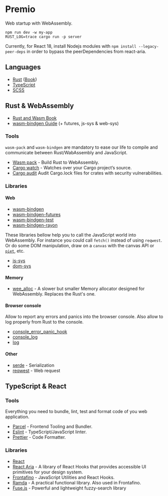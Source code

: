 # Premio

Web startup with WebAssembly.

```
npm run dev -w my-app
RUST_LOG=trace cargo run -p server
```

Currently, for React 18, install Nodejs modules with `npm install --legacy-peer-deps`
in order to bypass the peerDependencies from react-aria.

## Languages

-   [Rust](https://www.rust-lang.org) ([Book](https://doc.rust-lang.org/stable/book/))
-   [TypeScript](https://www.typescriptlang.org)
-   [SCSS](https://sass-lang.com)

## Rust & WebAssembly

-   [Rust and Wasm Book](https://rustwasm.github.io/docs/book/)
-   [wasm-bindgen Guide](https://rustwasm.github.io/docs/wasm-bindgen/) (+ futures, js-sys & web-sys)

### Tools

`wasm-pack` and `wasm-bindgen` are mandatory to ease our life to compile and communicate between Rust/WabAssembly and
JavaScript.

-   [Wasm pack](https://rustwasm.github.io/wasm-pack/) - Build Rust to WebAssembly.
-   [Cargo watch](https://crates.io/crates/cargo-watch) - Watches over your Cargo project’s source.
-   [Cargo audit](https://rustsec.org) Audit Cargo.lock files for crates with security vulnerabilities.

### Libraries

#### Web

-   [wasm-bindgen](https://rustwasm.github.io/wasm-bindgen/api/wasm_bindgen/index.html)
-   [wasm-bindgen-futures](https://rustwasm.github.io/wasm-bindgen/api/wasm_bindgen_futures/index.html)
-   [wasm-bindgen-test](https://rustwasm.github.io/docs/wasm-bindgen/wasm-bindgen-test/index.html)
-   [wasm-bindgen-rayon](https://github.com/GoogleChromeLabs/wasm-bindgen-rayon)

These libraries bellow help you to call the JavaScript world into WebAssembly. For instance you could call `fetch()`
instead of using `reqwest`. Or do some DOM manipulation, draw on a `canvas` with the canvas API
or [`piet`](https://github.com/linebender/piet), etc.

-   [js-sys](https://rustwasm.github.io/wasm-bindgen/api/js_sys/index.html)
-   [dom-sys](https://rustwasm.github.io/wasm-bindgen/api/web_sys/index.html)

#### Memory

-   [wee_alloc](https://docs.rs/wee_alloc/) - A slower but smaller Memory allocator designed for WebAssembly. Replaces the
    Rust's one.

#### Browser console

Allow to report any errors and panics into the browser console. Also allow to log properly from Rust to the console.

-   [console_error_panic_hook](https://github.com/rustwasm/console_error_panic_hook)
-   [console_log](https://docs.rs/console_log)
-   [log](https://docs.rs/log)

#### Other

-   [serde](https://serde.rs) - Serialization
-   [reqwest](https://docs.rs/reqwest) - Web request

## TypeScript & React

### Tools

Everything you need to bundle, lint, test and format code of you web application.

-   [Parcel](https://parceljs.org) - Frontend Tooling and Bundler.
-   [Eslint](https://eslint.org) - TypeScript/JavaScript linter.
-   [Prettier](https://prettier.io) - Code Formatter.

### Libraries

-   [React](https://reactjs.org)
-   [React Aria](https://react-spectrum.adobe.com/react-aria/index.html) - A library of React Hooks that provides
    accessible UI primitives for your design system.
-   [Frontafino](https://www.npmjs.com/package/@cedeber/frontafino) - JavaScript Utilities and React Hooks.
-   [Ramda](https://ramdajs.com) - A practical functional library. Also used in Frontafino.
-   [Fuse.js](https://fusejs.io) - Powerful and lightweight fuzzy-search library
